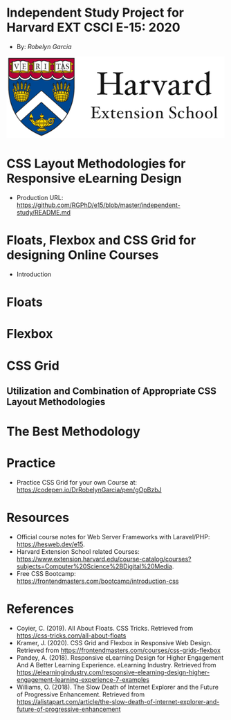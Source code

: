 # Independent Study Project for Harvard EXT CSCI E-15: 2020
+ By: *Robelyn Garcia*

<img src="images/hes-logo.png">

# CSS Layout Methodologies for Responsive eLearning Design
+ Production URL: <https://github.com/RGPhD/e15/blob/master/independent-study/README.md>

# Floats, Flexbox and CSS Grid for designing Online Courses
+ Introduction

# Floats

# Flexbox

# CSS Grid

## Utilization and Combination of Appropriate CSS Layout Methodologies

# The Best Methodology

# Practice
+ Practice CSS Grid for your own Course at: <https://codepen.io/DrRobelynGarcia/pen/gOpBzbJ>

# Resources
+ Official course notes for Web Server Frameworks with Laravel/PHP: <https://hesweb.dev/e15>.
+ Harvard Extension School related Courses: <https://www.extension.harvard.edu/course-catalog/courses?subjects=Computer%20Science%2BDigital%20Media>.
+ Free CSS Bootcamp: <https://frontendmasters.com/bootcamp/introduction-css>

# References
+ Coyier, C. (2019). All About Floats.  CSS Tricks.  Retrieved from 
    <https://css-tricks.com/all-about-floats>
+ Kramer, J. (2020).  CSS Grid and Flexbox in Responsive Web Design.  Retrieved from 
    <https://frontendmasters.com/courses/css-grids-flexbox>
+ Pandey, A.  (2018).  Responsive eLearning Design for Higher Engagement And A
    Better Learning Experience.  eLearning Industry.  Retrieved from 
    <https://elearningindustry.com/responsive-elearning-design-higher-engagement-learning-experience-7-examples>
+ Williams, O. (2018).  The Slow Death of Internet Explorer and the Future of 
    Progressive  Enhancement.  Retrieved from <https://alistapart.com/article/the-slow-death-of-internet-explorer-and-future-of-progressive-enhancement>
